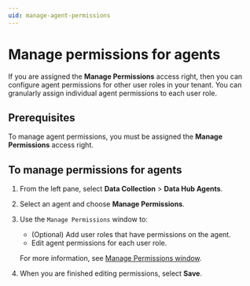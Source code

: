 ```yaml
---
uid: manage-agent-permissions
---
```


# Manage permissions for agents

If you are assigned the **Manage Permissions** access right, then you can configure agent permissions for other user roles in your tenant. You can granularly assign individual agent permissions to each user role.

## Prerequisites

To manage agent permissions, you must be assigned the **Manage Permissions** access right.

## To manage permissions for agents

1. From the left pane, select **Data Collection** > **Data Hub Agents**.

1. Select an agent and choose **Manage Permissions**.

1. Use the `Manage Permissions` window to:

    - (Optional) Add user roles that have permissions on the agent.
    - Edit agent permissions for each user role.

    For more information, see [Manage Permissions window](xref:permissions-management#manage-permissions-window).

1. When you are finished editing permissions, select **Save**.
